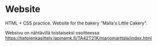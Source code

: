 # Website
 HTML + CSS practice. Website for the bakery "Malla's Little Cakery".
 
 Websivu on nähtävillä toistaiseksi osoitteessa https://tietojenkasittely.lapinamk.fi/TA42T21K/marjomarttala/index.html
 
